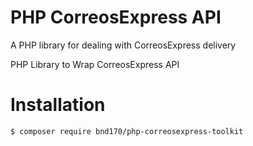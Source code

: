 PHP CorreosExpress API
=================

A PHP library for dealing with CorreosExpress delivery

PHP Library to Wrap CorreosExpress API

# Installation

```
$ composer require bnd170/php-correosexpress-toolkit
```
